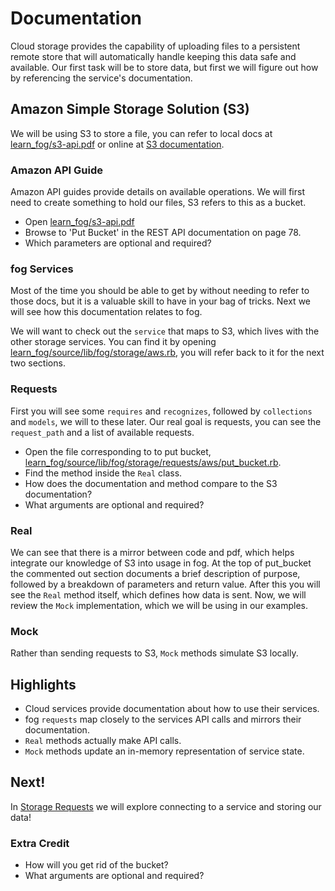 # Documentation

Cloud storage provides the capability of uploading files to a persistent remote store that will automatically handle keeping this data safe and available. Our first task will be to store data, but first we will figure out how by referencing the service's documentation.

## Amazon Simple Storage Solution (S3)

We will be using S3 to store a file, you can refer to local docs at [learn_fog/s3-api.pdf](s3-api.pdf) or online at [S3 documentation](http://aws.amazon.com/documentation/s3).

### Amazon API Guide

Amazon API guides provide details on available operations. We will first need to create something to hold our files, S3 refers to this as a bucket.

* Open [learn_fog/s3-api.pdf](s3-api.pdf)
* Browse to 'Put Bucket' in the REST API documentation on page 78.
* Which parameters are optional and required?

### fog Services

Most of the time you should be able to get by without needing to refer to those docs, but it is a valuable skill to have in your bag of tricks. Next we will see how this documentation relates to fog.

We will want to check out the `service` that maps to S3, which lives with the other storage services. You can find it by opening [learn_fog/source/lib/fog/storage/aws.rb](source/lib/fog/storage/aws.rb), you will refer back to it for the next two sections.

### Requests

First you will see some `requires` and `recognizes`, followed by `collections` and `models`, we will to these later. Our real goal is requests, you can see the `request_path` and a list of available requests.

* Open the file corresponding to to put bucket, [learn_fog/source/lib/fog/storage/requests/aws/put_bucket.rb](source/lib/fog/storage/requests/aws/put_bucket.rb).
* Find the method inside the `Real` class.
* How does the documentation and method compare to the S3 documentation?
* What arguments are optional and required?

### Real

We can see that there is a mirror between code and pdf, which helps integrate our knowledge of S3 into usage in fog. At the top of put_bucket the commented out section documents a brief description of purpose, followed by a breakdown of parameters and return value. After this you will see the `Real` method itself, which defines how data is sent. Now, we will review the `Mock` implementation, which we will be using in our examples.

### Mock

Rather than sending requests to S3, `Mock` methods simulate S3 locally.

## Highlights

* Cloud services provide documentation about how to use their services.
* fog `requests` map closely to the services API calls and mirrors their documentation.
* `Real` methods actually make API calls.
* `Mock` methods update an in-memory representation of service state.

## Next!

In [Storage Requests](2_storage_requests.html) we will explore connecting to a service and storing our data!

### Extra Credit

* How will you get rid of the bucket?
* What arguments are optional and required?
